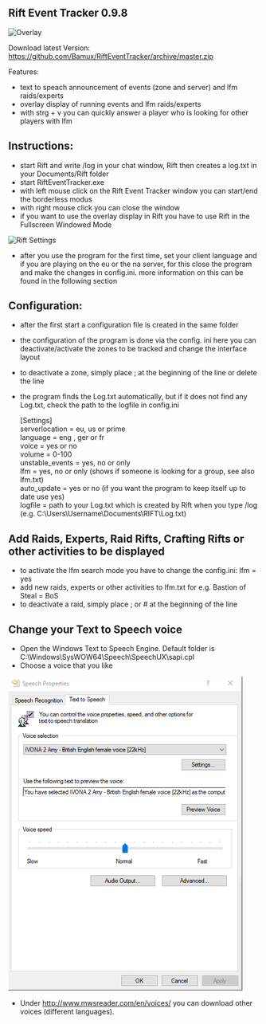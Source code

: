 ## Rift Event Tracker 0.9.8
![Overlay](https://cdn.discordapp.com/attachments/374932500910309379/422081814950313984/unknown.png)

Download latest Version: https://github.com/Bamux/RiftEventTracker/archive/master.zip

Features:
- text to speach announcement of events (zone and server) and lfm raids/experts
- overlay display of running events and lfm raids/experts
- with strg + v you can quickly answer a player who is looking for other players with lfm

## Instructions:
- start Rift and write /log in your chat window, Rift then creates a log.txt in your Documents/Rift folder
- start RiftEventTracker.exe
- with left mouse click on the Rift Event Tracker window you can start/end the borderless modus
- with right mouse click you can close the window
- if you want to use the overlay display in Rift you have to use Rift in the Fullscreen Windowed Mode

![Rift Settings](https://cdn.discordapp.com/attachments/374932500910309379/422085099841126400/unknown.png)

- after you use the program for the first time, set your client language and if you are playing on the eu or the na server, for this close the program and make the changes in config.ini. more information on this can be found in the following section

## Configuration:
- after the first start a configuration file is created in the same folder
- the configuration of the program is done via the config. ini here you can deactivate/activate the zones to be tracked and change the interface layout
- to deactivate a zone, simply place ; at the beginning of the line or delete the line
- the program finds the Log.txt automatically, but if it does not find any Log.txt, check the path to the logfile in config.ini

  [Settings]<br>
  serverlocation = eu, us or prime<br>
  language = eng , ger or fr<br>
  voice = yes or no<br>
  volume = 0-100<br>
  unstable_events = yes, no or only<br>
  lfm = yes, no or only (shows if someone is looking for a group, see also lfm.txt)<br>
  auto_update = yes or no (if you want the program to keep itself up to date use yes)<br>
  logfile = path to your Log.txt which is created by Rift when you type /log (e.g. C:\Users\Username\Documents\RIFT\Log.txt)
  
## Add Raids, Experts, Raid Rifts, Crafting Rifts or other activities to be displayed
- to activate the lfm search mode you have to change the config.ini: lfm = yes
- add new raids, experts or other activities to lfm.txt for e.g. Bastion of Steal = BoS
- to deactivate a raid, simply place ; or # at the beginning of the line

  
## Change your Text to Speech voice
- Open the Windows Text to Speech Engine. Default folder is C:\Windows\SysWOW64\Speech\SpeechUX\sapi.cpl
- Choose a voice that you like

![Voice Settings](https://raw.githubusercontent.com/Bamux/Rift-Raid-Alert/images/Text%20to%20Speach.png)

- Under http://www.mwsreader.com/en/voices/ you can download other voices (different languages).
